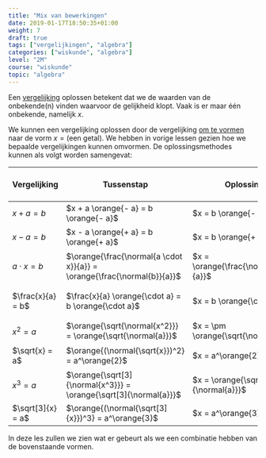 ```yaml
---
title: "Mix van bewerkingen"
date: 2019-01-17T18:50:35+01:00
weight: 7
draft: true
tags: ["vergelijkingen", "algebra"]
categories: ["wiskunde", "algebra"]
level: "2M"
course: "wiskunde"
topic: "algebra"
---
```

Een [vergelijking](../intro) oplossen betekent dat we de waarden van de
onbekende(n) vinden waarvoor de gelijkheid klopt. Vaak is er maar één
onbekende, namelijk $x$.

We kunnen een vergelijking oplossen door de vergelijking [om te
vormen](../omvormen) naar de vorm $x = \text{(een getal)}$. We hebben in vorige
lessen gezien hoe we bepaalde vergelijkingen kunnen omvormen. De
oplossingsmethodes kunnen als volgt worden samengevat:

| Vergelijking        | Tussenstap                                                                | Oplossing                              | {{% mute "Voorwaarden" %}}                                  |                                                        |
|---------------------|---------------------------------------------------------------------------|----------------------------------------|-------------------------------------------------------------|--------------------------------------------------------|
| $x + a = b$         | $x + a \orange{- a} = b \orange{- a}$                                     | $x = b \orange{- a}$                   | {{% mute "$a, b \in \mathbb{R}$" %}}                        | [uitleg](../termen_omvormen#omvormen-van-x-a-b)        |
| $x - a = b$         | $x - a \orange{+ a} = b \orange{+ a}$                                     | $x = b \orange{+ a}$                   | {{% mute "$a, b \in \mathbb{R}$" %}}                        | [uitleg](../termen_omvormen#en-wat-met-x-a-b)          |
| $a \cdot x = b$     | $\orange{\frac{\normal{a \cdot x}}{a}} = \orange{\frac{\normal{b}}{a}}$   | $x = \orange{\frac{\normal{b}}{a}}$    | {{% mute "$a \in \mathbb{R}_0$ en $b \in \mathbb{R}$" %}}   | [uitleg](../factoren_omvormen#omvormen-van-a-cdot-x-b) |
| $\frac{x}{a} = b$   | $\frac{x}{a} \orange{\cdot a} = b \orange{\cdot a}$                       | $x = b \orange{\cdot a}$               | {{% mute "$a \in \mathbb{R}_0$ en $b \in \mathbb{R}$" %}}   | [uitleg](../factoren_omvormen#omvormen-van-frac-x-a-b) |
| $x^2 = a$           | $\orange{\sqrt{\normal{x^2}}} = \orange{\sqrt{\normal{a}}}$               | $x = \pm \orange{\sqrt{\normal{a}}}$   | {{% mute "$a \in \mathbb{R}^+$" %}}                         | [uitleg](../machten_omvormen#omvormen-van-x-2-a)       |
| $\sqrt{x} = a$      | $\orange{(\normal{\sqrt{x}})^2} = a^\orange{2}$                           | $x = a^\orange{2}$                     | {{% mute "$a \in \mathbb{R}^+$" %}}                         | [uitleg](../machten_omvormen#omvormen-van-x-3-a)       |
| $x^3 = a$           | $\orange{\sqrt[3]{\normal{x^3}}} = \orange{\sqrt[3]{\normal{a}}}$         | $x = \orange{\sqrt[3]{\normal{a}}}$    | {{% mute "$a \in \mathbb{R}$" %}}                           | [uitleg](../machten_omvormen#omvormen-van-sqrt-x-a)    |
| $\sqrt[3]{x} = a$   | $\orange{(\normal{\sqrt[3]{x}})^3} = a^\orange{3}$                        | $x = a^\orange{3}$                     | {{% mute "$a \in \mathbb{R}$" %}}                           | [uitleg](../machten_omvormen#omvormen-van-sqrt-3-x-a)  |


In deze les zullen we zien wat er gebeurt als we een combinatie hebben van
de bovenstaande vormen.
